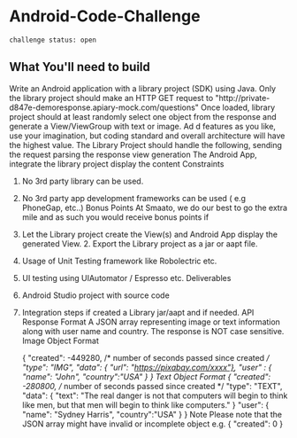 # Android-Code-Challenge

`challenge status: open`

## What You'll need to build
Write an Android application with a library project (SDK) using Java. Only the library project should make an HTTP GET request to "http://private- d847e-demoresponse.apiary-mock.com/questions"
Once loaded, library project should at least randomly select one object from the response and generate a View/ViewGroup with text or image. Ad d features as you like, use your imagination, but coding standard and overall architecture will have the highest value.
The Library Project should handle the following,
sending the request parsing the response view generation
The Android App,
integrate the library project display the content
Constraints
1. No 3rd party library can be used.
2. No 3rd party app development frameworks can be used ( e.g PhoneGap, etc..)
Bonus Points
At Smaato, we do our best to go the extra mile and as such you would receive bonus points if
1. Let the Library project create the View(s) and Android App display the generated View. 2. Export the Library project as a jar or aapt file.
3. Usage of Unit Testing framework like Robolectric etc.
4. UI testing using UIAutomator / Espresso etc.
Deliverables
1. Android Studio project with source code
2. Integration steps if created a Library jar/aapt and if needed.
API Response Format
A JSON array representing image or text information along with user name and country. The response is NOT case sensitive.
Image Object Format
     
    {
"created": -449280, /* number of seconds passed since created */ "type": "IMG",
"data": { "url": "https://pixabay.com/xxxx"},
"user" : {
"name": "John", "country":"USA" }
}
 Text Object Format
    {
"created": -280800, /* number of seconds passed since created */ "type": "TEXT",
"data": {
"text": "The real danger is not that computers will begin to think like men, but that
men will begin to think like computers."
} "user": {
"name": "Sydney Harris", "country":"USA"
}
}
 Note
Please note that the JSON array might have invalid or incomplete object e.g.
   {
"created": 0
}
 
